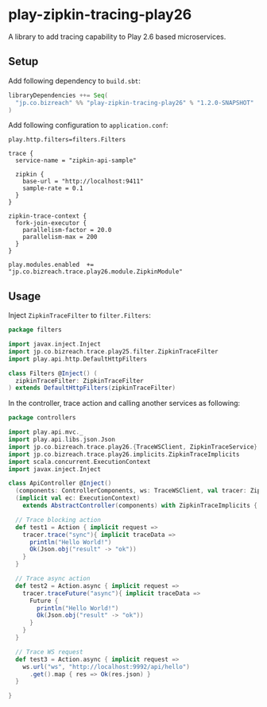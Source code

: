 play-zipkin-tracing-play26
========

A library to add tracing capability to Play 2.6 based microservices.

## Setup

Add following dependency to `build.sbt`:

```scala
libraryDependencies ++= Seq(
  "jp.co.bizreach" %% "play-zipkin-tracing-play26" % "1.2.0-SNAPSHOT"
)
```

Add following configuration to `application.conf`:

```
play.http.filters=filters.Filters

trace {
  service-name = "zipkin-api-sample"

  zipkin {
    base-url = "http://localhost:9411"
    sample-rate = 0.1
  }
}

zipkin-trace-context {
  fork-join-executor {
    parallelism-factor = 20.0
    parallelism-max = 200
  }
}

play.modules.enabled  += "jp.co.bizreach.trace.play26.module.ZipkinModule"
```

## Usage

Inject `ZipkinTraceFilter` to `filter.Filters`:

```scala
package filters

import javax.inject.Inject
import jp.co.bizreach.trace.play25.filter.ZipkinTraceFilter
import play.api.http.DefaultHttpFilters

class Filters @Inject() (
  zipkinTraceFilter: ZipkinTraceFilter
) extends DefaultHttpFilters(zipkinTraceFilter)
```

In the controller, trace action and calling another services as following:


```scala
package controllers

import play.api.mvc._
import play.api.libs.json.Json
import jp.co.bizreach.trace.play26.{TraceWSClient, ZipkinTraceService}
import jp.co.bizreach.trace.play26.implicits.ZipkinTraceImplicits
import scala.concurrent.ExecutionContext
import javax.inject.Inject

class ApiController @Inject()
  (components: ControllerComponents, ws: TraceWSClient, val tracer: ZipkinTraceServiceLike)
  (implicit val ec: ExecutionContext)
    extends AbstractController(components) with ZipkinTraceImplicits {

  // Trace blocking action
  def test1 = Action { implicit request =>
    tracer.trace("sync"){ implicit traceData =>
      println("Hello World!")
      Ok(Json.obj("result" -> "ok"))
    }
  }

  // Trace async action
  def test2 = Action.async { implicit request =>
    tracer.traceFuture("async"){ implicit traceData =>
      Future {
        println("Hello World!")
        Ok(Json.obj("result" -> "ok"))
      }
    }
  }

  // Trace WS request
  def test3 = Action.async { implicit request =>
    ws.url("ws", "http://localhost:9992/api/hello")
      .get().map { res => Ok(res.json) }
  }

}
```

